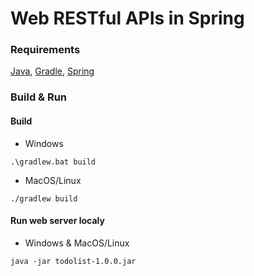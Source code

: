 # Web RESTful APIs in Spring

### Requirements
[Java](https://adoptium.net), [Gradle](https://gradle.org), [Spring](https://spring.io)

### Build & Run

#### Build
* Windows
```
.\gradlew.bat build
```
* MacOS/Linux
```
./gradlew build
```
#### Run web server localy
* Windows & MacOS/Linux
```
java -jar todolist-1.0.0.jar
```
